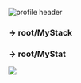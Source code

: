 ![profile header](https://user-images.githubusercontent.com/88783602/169485407-518dfc23-386c-43a3-979f-075d35ba0b58.png)

### -> root/MyStack
  
### -> root/MyStat
![](https://github-readme-stats.vercel.app/api?username=GuRom&theme=dark&show_icons=true)

<!--
**GudRom/GudRom** is a ✨ _special_ ✨ repository because its `README.md` (this file) appears on your GitHub profile.

Here are some ideas to get you started:

- 🔭 I’m currently working on ...
- 🌱 I’m currently learning ...
- 👯 I’m looking to collaborate on ...
- 🤔 I’m looking for help with ...
- 💬 Ask me about ...
- 📫 How to reach me: ...
- 😄 Pronouns: ...
- ⚡ Fun fact: ...
-->
